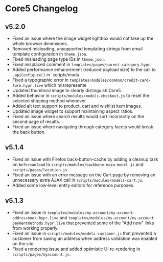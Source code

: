 Core5 Changelog
===============

v5.2.0
------
* Fixed an issue where the image widget lightbox would not take up the whole browser dimensions.
* Removed misleading, unsupported templating strings from email template configuration in `theme.json`.
* Fixed misleading page type IDs in `theme.json`.
* Fixed misplaced comment in `templates/pages/parent-category.hypr`.
* Added performance enhancement (reduced payload size) to the call to `.apiConfigure()` in `scripts/modu
* Fixed a typographic error in `templates/modules/common/credit-card-form.hypr.live` which misrepresente
* Updated thumbnail image to clearly distinguish Core5.
* Added behavior in `scripts/modules/models-checkout.js` to reset the selected shipping method whenever 
* Added alt text support to product, cart and wishlist item images.
* Updated image widget to support maintaining aspect ratios.
* Fixed an issue where search results would sort incorrectly on the second page of results.
* Fixed an issue where navigating through category facets would break the back button.


v5.1.4
------
* Fixed an issue with Firefox back-button-cache by adding a cleanup task on `beforeunload` to `scripts/modules/backbone-mozu-model.js` and `scripts/pages/location.js`.
* Fixed an issue with an error message on the Cart page by removing an unnecessary extra AJAX call in `scripts/modules/models-cart.js`.
* Added some low-level entity editors for reference purposes.

v5.1.3
------
* Fixed an issue in `templates/modules/my-account/my-account-addressbook.hypr.live` and `templates/modules/my-account/my-account-paymentmethods.hypr.live` that prevented some of the "Add new" links from working properly.
* Fixed an issue in `scripts/modules/models-customer.js` that prevented a customer from saving an address when address validation was enabled on the site.
* Fixed a rendering issue and added optimistic UI re-rendering in `scripts/pages/myaccount.js`.
